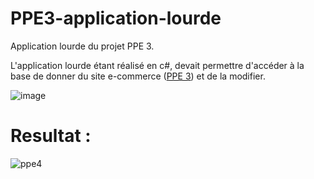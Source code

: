 # PPE3-application-lourde

Application lourde du projet PPE 3.

L'application lourde étant réalisé en c#, devait permettre d'accéder à la base de donner du site e-commerce (<a href="https://github.com/AcensJJ/PPE3">PPE 3</a>)
et de la modifier.

![image](https://user-images.githubusercontent.com/45235527/96743855-b5d3b380-13c4-11eb-8705-c76b10b4dbb8.png)

# Resultat : 

![ppe4](https://user-images.githubusercontent.com/45235527/96743730-963c8b00-13c4-11eb-8141-23ddc985e165.PNG)
